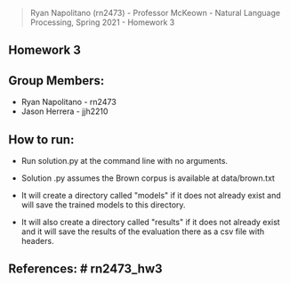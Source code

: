>Ryan Napolitano (rn2473) - 
>Professor McKeown - 
>Natural Language Processing, Spring 2021 - 
>Homework 3

## Homework 3

## Group Members:
- Ryan Napolitano - rn2473
- Jason Herrera - jjh2210

## How to run:
- Run solution.py at the command line with no arguments.

- Solution .py assumes the Brown corpus is available at data/brown.txt

- It will create a directory called "models" if it does not already exist and will save the trained models to this directory.

- It will also create a directory called "results" if it does not already exist and it will save the results of the evaluation there as a csv file with headers. 


## References: # rn2473_hw3
